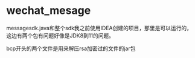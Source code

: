 # wechat_mesage

messagesdk.java和整个sdk我之前使用IDEA创建的项目，那里是可以运行的，这边有两个包有问题好像是JDK8到11的问题。

bcp开头的两个文件是用来解压rsa加密过的文件的jar包
